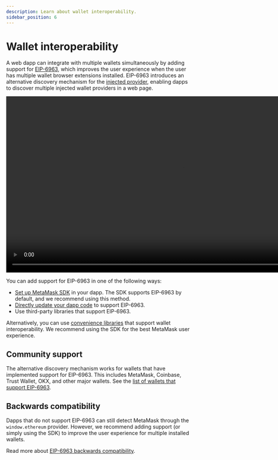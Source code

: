 ```yaml
---
description: Learn about wallet interoperability.
sidebar_position: 6
---
```


# Wallet interoperability

A web dapp can integrate with multiple wallets simultaneously by adding support for
[EIP-6963](https://eips.ethereum.org/EIPS/eip-6963), which improves the user experience when the
user has multiple wallet browser extensions installed.
EIP-6963 introduces an alternative discovery mechanism for the [injected provider](apis.md#ethereum-provider-api),
enabling dapps to discover multiple injected wallet providers in a web page.

<p align="center">
  <video width="950" controls>
    <source src="/eip-6963/eip-6963.mov" />
  </video>
</p>

You can add support for EIP-6963 in one of the following ways:

- [Set up MetaMask SDK](../how-to/connect/set-up-sdk/javascript/index.md) in your dapp.
  The SDK supports EIP-6963 by default, and we recommend using this method.
- [Directly update your dapp code](../how-to/discover-multiple-wallets.md) to support EIP-6963.
- Use third-party libraries that support EIP-6963.

Alternatively, you can use [convenience libraries](convenience-libraries.md) that support wallet
interoperability.
We recommend using the SDK for the best MetaMask user experience.

## Community support

The alternative discovery mechanism works for wallets that have implemented support for EIP-6963.
This includes MetaMask, Coinbase, Trust Wallet, OKX, and other major wallets.
See the [list of wallets that support EIP-6963](https://github.com/WalletConnect/EIP6963/blob/master/src/utils/constants.ts).

## Backwards compatibility

Dapps that do not support EIP-6963 can still detect MetaMask through the `window.ethereum` provider.
However, we recommend adding support (or simply using the SDK) to improve the user experience for
multiple installed wallets.

Read more about [EIP-6963 backwards compatibility](https://eips.ethereum.org/EIPS/eip-6963#backwards-compatibility).
